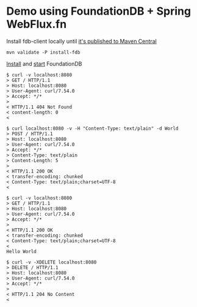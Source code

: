# Demo using FoundationDB + Spring WebFlux.fn


Install fdb-client locally until [it's published to Maven Central](https://github.com/apple/foundationdb/issues/219)

```
mvn validate -P install-fdb
```

[Install](https://apple.github.io/foundationdb/downloads.html) and [start](https://apple.github.io/foundationdb/administration.html#starting-and-stopping) FoundationDB


```
$ curl -v localhost:8080
> GET / HTTP/1.1
> Host: localhost:8080
> User-Agent: curl/7.54.0
> Accept: */*
> 
< HTTP/1.1 404 Not Found
< content-length: 0
< 
```

```
$ curl localhost:8080 -v -H "Content-Type: text/plain" -d World
> POST / HTTP/1.1
> Host: localhost:8080
> User-Agent: curl/7.54.0
> Accept: */*
> Content-Type: text/plain
> Content-Length: 5
> 
< HTTP/1.1 200 OK
< transfer-encoding: chunked
< Content-Type: text/plain;charset=UTF-8
< 
```

```
$ curl -v localhost:8080
> GET / HTTP/1.1
> Host: localhost:8080
> User-Agent: curl/7.54.0
> Accept: */*
> 
< HTTP/1.1 200 OK
< transfer-encoding: chunked
< Content-Type: text/plain;charset=UTF-8
< 
Hello World
```

```
$ curl -v -XDELETE localhost:8080
> DELETE / HTTP/1.1
> Host: localhost:8080
> User-Agent: curl/7.54.0
> Accept: */*
> 
< HTTP/1.1 204 No Content
< 
```